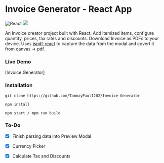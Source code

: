 # Invoice Generator - React App
![React](https://img.shields.io/badge/react-%2320232a.svg?style=for-the-badge&logo=react&logoColor=%2361DAFB) ![](https://img.shields.io/badge/bootstrap-%23563D7C.svg?style=for-the-badge&logo=bootstrap&logoColor=white)

An Invoice creator project built with React. Add itemized items, configure quantity, prices, tax rates and discounts. Download Invoice as PDFs to your device. Uses [jspdf-react](https://www.npmjs.com/package/jspdf-react) to capture the data from the modal and covert it from canvas -> pdf.

### Live Demo
[Invoice Generator]

### Installation

```
git clone https://github.com/TanmayPaul1202/Invoice-Generator

npm install

npm start / npm run build
```

### To-Do
- [x] Finish parsing data into Preview Modal

- [x] Currency Picker

- [x] Calculate Tax and Discounts

